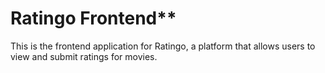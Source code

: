 # Ratingo Frontend**
This is the frontend application for Ratingo, a platform that allows users to view and submit ratings for movies.

